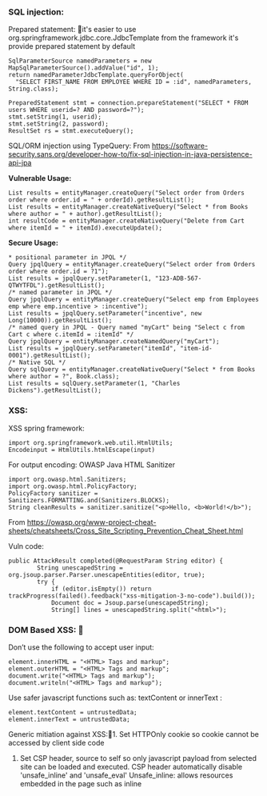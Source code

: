 ### SQL injection: 

Prepared statement: it's easier to use org.springframework.jdbc.core.JdbcTemplate from the framework it's provide prepared statement by default
```
SqlParameterSource namedParameters = new MapSqlParameterSource().addValue("id", 1);
return namedParameterJdbcTemplate.queryForObject(
  "SELECT FIRST_NAME FROM EMPLOYEE WHERE ID = :id", namedParameters, String.class);

PreparedStatement stmt = connection.prepareStatement("SELECT * FROM users WHERE userid=? AND password=?");
stmt.setString(1, userid);
stmt.setString(2, password);
ResultSet rs = stmt.executeQuery();
```

SQL/ORM injection using TypeQuery:
From <https://software-security.sans.org/developer-how-to/fix-sql-injection-in-java-persistence-api-jpa> 

<b>Vulnerable Usage:</b>
```
List results = entityManager.createQuery("Select order from Orders order where order.id = " + orderId).getResultList();
List results = entityManager.createNativeQuery("Select * from Books where author = " + author).getResultList();
int resultCode = entityManager.createNativeQuery("Delete from Cart where itemId = " + itemId).executeUpdate();
```
<b>Secure Usage:</b>
```
* positional parameter in JPQL */
Query jpqlQuery = entityManager.createQuery("Select order from Orders order where order.id = ?1");
List results = jpqlQuery.setParameter(1, "123-ADB-567-QTWYTFDL").getResultList();
/* named parameter in JPQL */
Query jpqlQuery = entityManager.createQuery("Select emp from Employees emp where emp.incentive > :incentive");
List results = jpqlQuery.setParameter("incentive", new Long(10000)).getResultList();
/* named query in JPQL - Query named "myCart" being "Select c from Cart c where c.itemId = :itemId" */
Query jpqlQuery = entityManager.createNamedQuery("myCart");
List results = jpqlQuery.setParameter("itemId", "item-id-0001").getResultList();
/* Native SQL */
Query sqlQuery = entityManager.createNativeQuery("Select * from Books where author = ?", Book.class);
List results = sqlQuery.setParameter(1, "Charles Dickens").getResultList();
```

### XSS: 

XSS spring framework: 
```
import org.springframework.web.util.HtmlUtils;
Encodeinput = HtmlUtils.htmlEscape(input)
```
For output encoding:
OWASP Java HTML Sanitizer
```
import org.owasp.html.Sanitizers;
import org.owasp.html.PolicyFactory;
PolicyFactory sanitizer = Sanitizers.FORMATTING.and(Sanitizers.BLOCKS);
String cleanResults = sanitizer.sanitize("<p>Hello, <b>World!</b>");
```
From <https://owasp.org/www-project-cheat-sheets/cheatsheets/Cross_Site_Scripting_Prevention_Cheat_Sheet.html> 

Vuln code:
``` 
public AttackResult completed(@RequestParam String editor) {
        String unescapedString = org.jsoup.parser.Parser.unescapeEntities(editor, true);
        try {
            if (editor.isEmpty()) return trackProgress(failed().feedback("xss-mitigation-3-no-code").build());
            Document doc = Jsoup.parse(unescapedString);
            String[] lines = unescapedString.split("<html>");
```
### DOM Based XSS: 
Don’t use the following to accept user input: 
```
element.innerHTML = "<HTML> Tags and markup";
element.outerHTML = "<HTML> Tags and markup";
document.write("<HTML> Tags and markup");
document.writeln("<HTML> Tags and markup");
```
Use safer javascript functions such as: textContent or innerText :
```
element.textContent = untrustedData; 
element.innerText = untrustedData; 
```

Generic mitiation against XSS:1. Set HTTPOnly cookie so cookie cannot be accessed by client side code
1. Set CSP header, source to self so only javascript payload from selected site can be loaded and executed. 
		CSP header automatically disable 'unsafe_inline' and 'unsafe_eval'
		Unsafe_inline: allows resources embedded in the page such as inline <script> elements, style elements and javascript urls. 
		Unsafe_eval: allows the use of javascript eval function. 

### JSON injection:
JSON sanitiser: 
Use json-sanitizer as dependency.
```
<dependency>
<groupId>com.mikesamuel</groupId>
<artifactId>json-sanitizer</artifactId>
<version>1.0</version>
</dependency>
```
In Below code we are read data as UTF-8 string and then we are sanitizing the string before converting it to java object. PFA the code as well.
```
responseString = EntityUtils.toString(httpResponse.getEntity(),"UTF-8");
String wellFormedJson = com.google.json.JsonSanitizer.sanitize(responseString);                               
O readValue = mapper.readValue(wellFormedJson, responseType);
response.setOutput(readValue);
```

### XXE:
Disable DTD while parsing XML. 
Different XML parser has different mechansim to disable XXE.
For example:
```
Or.xml.sax.XMLReader
Reader.setFeature("http://apache.org/xml/features/…load_external_dtd",false)
```

XXE Attack:
```
<?xml version><!DOCTYPE foo[<!ENTITY xxe SYSTEM "file://etc/passwd >]] 
<!ENTITY dteyybzent SYSTEM "http://hitWP5ElLuA1m.bxss.me/"> ]> &dteyybzent;
```
Vuln code:
```
public AttackResult createNewComment(@RequestBody String commentStr) throws Exception {
        String error = "";
        try {
            Comment comment = comments.parseXml(commentStr);
            comments.addComment(comment, false);
```
### Deserialization: 
 
Vulnerable program: 
```
@ResponseBody
    AttackResult completed(@RequestParam String token) throws IOException {
        String b64token;
        byte [] data;
        ObjectInputStream ois;
        Object o;
        long before, after;
        int delay;

        b64token = token.replace('-', '+').replace('_', '/');
        try {
            data = Base64.getDecoder().decode(b64token);
            ois = new ObjectInputStream( new ByteArrayInputStream(data) );
        } catch (Exception e) {
            return trackProgress(failed().build());
        }

        before = System.currentTimeMillis();
        try {
            o = ois.readObject();
```
<b>Mitigation</b>
1. Don’t use readObject() 
2. Don't use vulnerable JSON parser

Use a safer readObject method instead of readObject().
For example: data= safeReadObject(Data.class, safeClasses, 10,50, inputStream)
This method should implement return type, list of expected classes to deserialize input to max 10 objects and 50 input bytes. 
For full implementation refer to contrast security java deserialisation. 


### SSRF: 
Vulnerable code:
```
protected AttackResult furBall(String url) {
        try {
                StringBuffer html = new StringBuffer();

                if (url.matches("http://ifconfig.pro")){
                    URL u = new URL(url);
                    URLConnection urlConnection = u.openConnection();
                    BufferedReader in = new BufferedReader(new InputStreamReader(urlConnection.getInputStream()));
                    String inputLine;
``` 
### CSRF: 
IN springframework include CSRF as follows:
Form Submissions
The last step is to ensure that you include the CSRF token in all PATCH, POST, PUT, and DELETE methods. This can be done using the _csrf request attribute to obtain the current CsrfToken. An example of doing this with a JSP is shown below:
```
<c:url var="logoutUrl" value="/logout"/>
<form action="${logoutUrl}"
    method="post">
  <input type="submit"
    value="Log out" />
  <input type="hidden"
    name="${_csrf.parameterName}"
    value="${_csrf.token}"/>
</form>
```
From <https://docs.spring.io/spring-security/site/docs/3.2.0.CI-SNAPSHOT/reference/html/csrf.html
